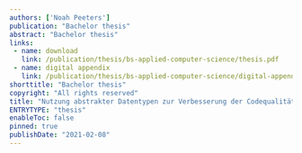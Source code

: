 ```yaml
---
authors: ['Noah Peeters']
publication: "Bachelor thesis"
abstract: "Bachelor thesis"
links:
 - name: download
   link: /publication/thesis/bs-applied-computer-science/thesis.pdf
 - name: digital appendix
   link: /publication/thesis/bs-applied-computer-science/digital-appendix.zip
shorttitle: "Bachelor thesis"
copyright: "All rights reserved"
title: "Nutzung abstrakter Datentypen zur Verbesserung der Codequalität"
ENTRYTYPE: "thesis"
enableToc: false
pinned: true
publishDate: "2021-02-08"
---
```

